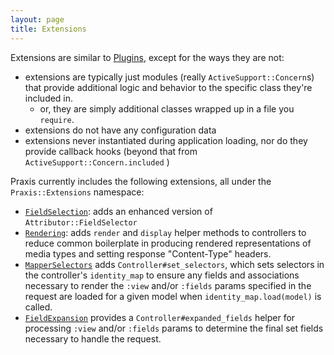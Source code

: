 ```yaml
---
layout: page
title: Extensions
---
```


Extensions are similar to [Plugins](../plugins), except for the ways they are not:

  * extensions are typically just modules (really `ActiveSupport::Concern`s) that provide
  additional logic and behavior to the specific class they're included in.
    * or, they are simply additional classes wrapped up in a file you `require`.
  * extensions do not have any configuration data
  * extensions never instantiated during application loading, nor do they
  provide callback hooks (beyond that from `ActiveSupport::Concern.included` )

Praxis currently includes the following extensions, all under the `Praxis::Extensions`
namespace:

  * [`FieldSelection`](./field_selection): adds an enhanced version of `Attributor::FieldSelector`
  * [`Rendering`](./rendering): adds `render` and `display` helper methods to controllers to
reduce common boilerplate in producing rendered representations of media types
and setting response "Content-Type" headers.
  * [`MapperSelectors`](./mapper_selectors) adds `Controller#set_selectors`, which sets selectors
  in the controller's `identity_map` to ensure any fields and associations
  necessary to render the `:view` and/or `:fields` params specified in the
  request are loaded for a given model when `identity_map.load(model)` is called.
  * [`FieldExpansion`](./field_expansion) provides a `Controller#expanded_fields` helper for
processing `:view` and/or `:fields` params to determine the final set fields
necessary to handle the request.

